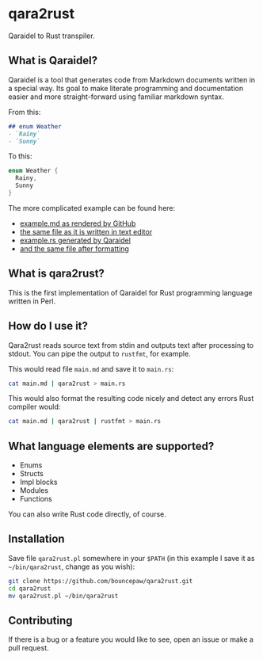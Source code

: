 # qara2rust

Qaraidel to Rust transpiler.

## What is Qaraidel?

Qaraidel is a tool that generates code from Markdown documents
written in a special way. Its goal to make literate programming
and documentation easier and more straight-forward using familiar
markdown syntax.

From this:

```md
## enum Weather
- `Rainy`
- `Sunny`
```

To this:

```rust
enum Weather {
  Rainy,
  Sunny
}
```

The more complicated example can be found here:

- [example.md as rendered by GitHub](example.md)
- [the same file as it is written in text editor](
  https://raw.githubusercontent.com/bouncepaw/qara2rust/master/example.md)
- [example.rs generated by Qaraidel](example.rs)
- [and the same file after formatting](example.fmt.rs)

## What is qara2rust?

This is the first implementation of Qaraidel for Rust programming
language written in Perl.

## How do I use it?

Qara2rust reads source text from stdin and outputs text after 
processing to stdout. You can pipe the output to `rustfmt`, for
example.

This would read file `main.md` and save it to `main.rs`:

```sh
cat main.md | qara2rust > main.rs
```

This would also format the resulting code nicely and detect any
errors Rust compiler would:

```sh
cat main.md | qara2rust | rustfmt > main.rs
```

## What language elements are supported?

- Enums
- Structs
- Impl blocks
- Modules
- Functions

You can also write Rust code directly, of course.

## Installation

Save file `qara2rust.pl` somewhere in your `$PATH` (in this
example I save it as `~/bin/qara2rust`, change as you wish):

```sh
git clone https://github.com/bouncepaw/qara2rust.git
cd qara2rust
mv qara2rust.pl ~/bin/qara2rust
```

## Contributing

If there is a bug or a feature you would like to see, open an issue
or make a pull request.
